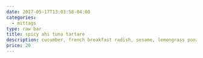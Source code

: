 ```yaml
---
date: 2017-05-17T13:03:58-04:00
categories:
  - mittags
type: raw bar
title: spicy ahi tuna tartare
description: cucumber, french breakfast radish, sesame, lemongrass ponzu, rice cracker
price: 20
---
```



